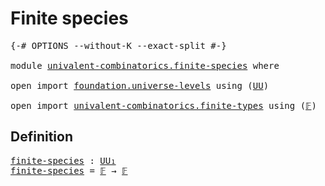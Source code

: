 # Finite species

<pre class="Agda"><a id="27" class="Symbol">{-#</a> <a id="31" class="Keyword">OPTIONS</a> <a id="39" class="Pragma">--without-K</a> <a id="51" class="Pragma">--exact-split</a> <a id="65" class="Symbol">#-}</a>

<a id="70" class="Keyword">module</a> <a id="77" href="univalent-combinatorics.finite-species.html" class="Module">univalent-combinatorics.finite-species</a> <a id="116" class="Keyword">where</a>

<a id="123" class="Keyword">open</a> <a id="128" class="Keyword">import</a> <a id="135" href="foundation.universe-levels.html" class="Module">foundation.universe-levels</a> <a id="162" class="Keyword">using</a> <a id="168" class="Symbol">(</a><a id="169" href="foundation-core.universe-levels.html#222" class="Primitive">UU</a><a id="171" class="Symbol">)</a>

<a id="174" class="Keyword">open</a> <a id="179" class="Keyword">import</a> <a id="186" href="univalent-combinatorics.finite-types.html" class="Module">univalent-combinatorics.finite-types</a> <a id="223" class="Keyword">using</a> <a id="229" class="Symbol">(</a><a id="230" href="univalent-combinatorics.finite-types.html#4455" class="Function">𝔽</a><a id="231" class="Symbol">)</a>
</pre>
## Definition

<pre class="Agda"><a id="finite-species"></a><a id="261" href="univalent-combinatorics.finite-species.html#261" class="Function">finite-species</a> <a id="276" class="Symbol">:</a> <a id="278" href="foundation-core.universe-levels.html#222" class="Primitive">UU₁</a>
<a id="282" href="univalent-combinatorics.finite-species.html#261" class="Function">finite-species</a> <a id="297" class="Symbol">=</a> <a id="299" href="univalent-combinatorics.finite-types.html#4455" class="Function">𝔽</a> <a id="301" class="Symbol">→</a> <a id="303" href="univalent-combinatorics.finite-types.html#4455" class="Function">𝔽</a>
</pre>
